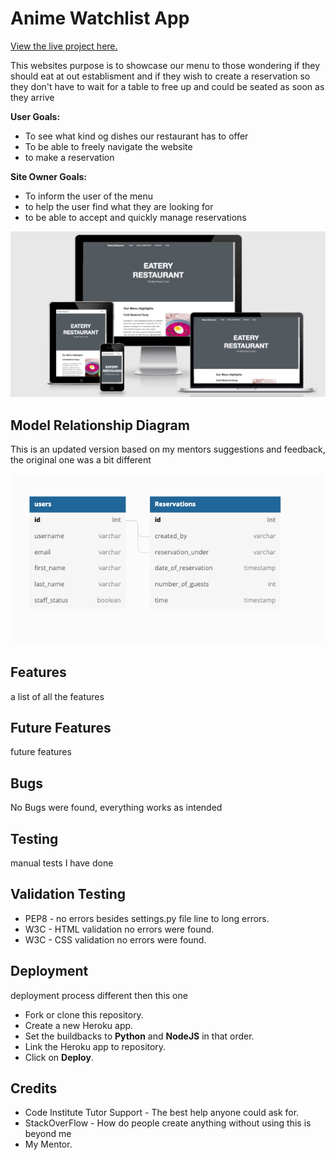 # Anime Watchlist App

[View the live project here.]()

This websites purpose is to showcase our menu to those wondering if they should eat at out establisment and if they wish to create a reservation so they don't have to wait for a table to free up and could be seated as soon as they arrive

**User Goals:**

- To see what kind og dishes our restaurant has to offer
- To be able to freely navigate the website
- to make a reservation

**Site Owner Goals:**

- To inform the user of the menu
- to help the user find what they are looking for
- to be able to accept and quickly manage reservations

![how the website looks on diffrent devices](/static/img/am-i-responsive.png)


## Model Relationship Diagram

This is an updated version based on my mentors suggestions and feedback, the original one
was a bit different

![Model Relationship Diagram](/static/img/entity-relationship-diagram.png)

## Features

a list of all the features


## Future Features

future features

## Bugs

No Bugs were found, everything works as intended

## Testing

manual tests I have done

## Validation Testing

- PEP8 - no errors besides settings.py file line to long errors.
- W3C - HTML validation no errors were found.
- W3C - CSS validation no errors were found.

## Deployment

deployment process different then this one

- Fork or clone this repository.
- Create a new Heroku app.
- Set the buildbacks to **Python** and **NodeJS** in that order.
- Link the Heroku app to repository.
- Click on **Deploy**.

## Credits
- Code Institute Tutor Support - The best help anyone could ask for.
- StackOverFlow - How do people create anything without using this is beyond me
- My Mentor.